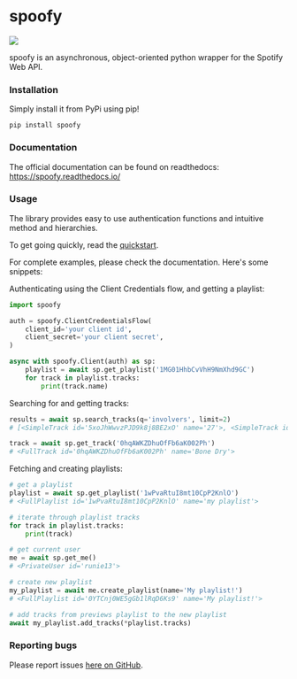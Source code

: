 # spoofy

![](https://readthedocs.org/projects/spoofy/badge/?version=latest)

spoofy is an asynchronous, object-oriented python wrapper for the Spotify Web API.

### Installation
Simply install it from PyPi using pip!
```
pip install spoofy
```

### Documentation

The official documentation can be found on readthedocs: https://spoofy.readthedocs.io/

### Usage

The library provides easy to use authentication functions and intuitive method and hierarchies.

To get going quickly, read the [quickstart](https://spoofy.readthedocs.io/en/latest/quickstart.html).

For complete examples, please check the documentation. Here's some snippets:

Authenticating using the Client Credentials flow, and getting a playlist:
```py
import spoofy

auth = spoofy.ClientCredentialsFlow(
    client_id='your client id',
    client_secret='your client secret',
)

async with spoofy.Client(auth) as sp:
    playlist = await sp.get_playlist('1MG01HhbCvVhH9NmXhd9GC')
    for track in playlist.tracks:
        print(track.name)
```

Searching for and getting tracks:
```py
results = await sp.search_tracks(q='involvers', limit=2)
# [<SimpleTrack id='5xoJhWwvzPJD9k8j8BE2xO' name='27'>, <SimpleTrack id='0WUTBejxPUhURFCFfSYbDc' name='Fighting My Fight'>]

track = await sp.get_track('0hqAWKZDhuOfFb6aK002Ph')
# <FullTrack id='0hqAWKZDhuOfFb6aK002Ph' name='Bone Dry'>
```

Fetching and creating playlists:
```py
# get a playlist
playlist = await sp.get_playlist('1wPvaRtuI8mt10CpP2KnlO')
# <FullPlaylist id='1wPvaRtuI8mt10CpP2KnlO' name='my playlist'>

# iterate through playlist tracks
for track in playlist.tracks:
    print(track)

# get current user
me = await sp.get_me()
# <PrivateUser id='runie13'>

# create new playlist
my_playlist = await me.create_playlist(name='My playlist!')
# <FullPlaylist id='0YTCnj0WE5gGb1lRqD6Ks9' name='My playlist!'>

# add tracks from previews playlist to the new playlist
await my_playlist.add_tracks(*playlist.tracks)
```

### Reporting bugs

Please report issues [here on GitHub](https://github.com/Run1e/spoofy/issues).
